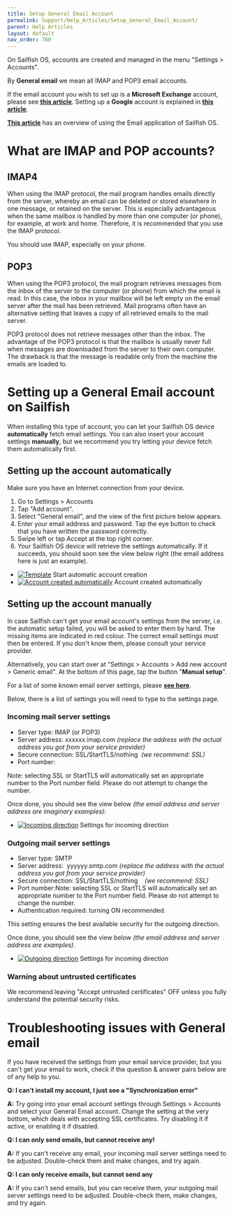 ```yaml
---
title: Setup General Email Account
permalink: Support/Help_Articles/Setup_General_Email_Account/
parent: Help Articles
layout: default
nav_order: 760
---
```


On Sailfish OS, accounts are created and managed in the menu "Settings > Accounts".

By **General email** we mean all IMAP and POP3 email accounts.

If the email account you wish to set up is a **Microsoft Exchange** account, please see **[this article](/Support/Help_Articles/Setup_Exchange_Account/)**. Setting up a **Google** account is explained in **[this article](/Support/Help_Articles/Setup_Google_Account/)**.

[**This article**](https://jolla.zendesk.com/hc/en-us/articles/205278388) has an overview of using the Email application of Sailfish OS.

# What are IMAP and POP accounts?

## IMAP4

When using the IMAP protocol, the mail program handles emails directly from the server, whereby an email can be deleted or stored elsewhere in one message, or retained on the server. This is especially advantageous when the same mailbox is handled by more than one computer (or phone), for example, at work and home. Therefore, it is recommended that you use the IMAP protocol.

You should use IMAP, especially on your phone.

## POP3

When using the POP3 protocol, the mail program retrieves messages from the inbox of the server to the computer (or phone) from which the email is read. In this case, the inbox in your mailbox will be left empty on the email server after the mail has been retrieved. Mail programs often have an alternative setting that leaves a copy of all retrieved emails to the mail server.

POP3 protocol does not retrieve messages other than the inbox. The advantage of the POP3 protocol is that the mailbox is usually never full when messages are downloaded from the server to their own computer. The drawback is that the message is readable only from the machine the emails are loaded to.

# Setting up a General Email account on Sailfish

When installing this type of account, you can let your Sailfish OS device **automatically** fetch email settings. You can also insert your account settings **manually**, but we recommend you try letting your device fetch them automatically first.

## Setting up the account automatically

Make sure you have an Internet connection from your device.

1. Go to Settings > Accounts
2. Tap "Add account".
3. Select "General email", and the view of the first picture below appears.
4. Enter your email address and password. Tap the eye button to check that you have written the password correctly.
5. Swipe left or tap Accept at the top right corner.
6. Your Sailfish OS device will retrieve the settings automatically. If it succeeds, you should soon see the view below right (the email address here is just an example).

<div class="flex-images" markdown="1">

* <a href="Email_settings_create_new.jpg"><img src="Email_settings_create_new.jpg" alt="Template"></a>
  <span class="md_figcaption">
    Start automatic account creation
  </span>
* <a href="Email_settings_home_view.jpg"><img src="Email_settings_home_view.jpg" alt="Account created automatically"></a>
  <span class="md_figcaption">
    Account created automatically
  </span>
</div>


## Setting up the account manually

In case Sailfish can't get your email account's settings from the server, i.e. the automatic setup failed, you will be asked to enter them by hand. The missing items are indicated in red colour. The correct email settings must then be entered. If you don't know them, please consult your service provider.

Alternatively, you can start over at "Settings > Accounts > Add new account > Generic email". At the bottom of this page, tap the button "**Manual setup**".

For a list of some known email server settings, please [**see here**](https://jolla.zendesk.com/hc/en-us/articles/203323503).

Below, there is a list of settings you will need to type to the settings page.

### Incoming mail server settings

* Server type: IMAP (or POP3)
* Server address: xxxxxx.imap.com
    _(replace the address with the actual address you got from your service provider)_
* Secure connection: SSL/StartTLS/nothing  _(we recommend: SSL)_
* Port number:

Note: selecting SSL or StartTLS will automatically set an appropriate number to the Port number field. Please do not attempt to change the number.

Once done, you should see the view below _(the email address and server address are imaginary examples)_:

<div class="flex-images" markdown="1">

* <a href="Email_settings_incoming.jpg" class="narrow-image"><img src="Email_settings_incoming.jpg" alt="Incoming direction"></a>
  <span class="md_figcaption">
    Settings for incoming direction
  </span>
</div>


### Outgoing mail server settings

* Server type: SMTP
* Server address:  yyyyyy.smtp.com
    _(replace the address with the actual address you got from your service provider)_
* Secure connection: SSL/StartTLS/nothing    _(we recommend: SSL)_
* Port number:Note: selecting SSL or StartTLS will automatically set an appropriate number to the Port number field. Please do not attempt to change the number.
* Authentication required: turning ON recommended.

This setting ensures the best available security for the outgoing direction.

Once done, you should see the view below _(the email address and server address are examples)_.

<div class="flex-images" markdown="1">

* <a href="Email_settings_outgoing.jpg" class="narrow-image"><img src="Email_settings_outgoing.jpg" alt="Outgoing direction"></a>
  <span class="md_figcaption">
    Settings for incoming direction
  </span>
</div>


### Warning about untrusted certificates

We recommend leaving "Accept untrusted certificates" OFF unless you fully understand the potential security risks.

# Troubleshooting issues with General email

If you have received the settings from your email service provider, but you can't get your email to work, check if the question & answer pairs below are of any help to you.

**Q: I can't install my account, I just see a "Synchronization error"**

**A:** Try going into your email account settings through Settings > Accounts and select your General Email account. Change the setting at the very bottom, which deals with accepting SSL certificates. Try disabling it if active, or enabling it if disabled.

**Q: I can only send emails, but cannot receive any!**

**A:** If you can't receive any email, your incoming mail server settings need to be adjusted. Double-check them and make changes, and try again.

**Q: I can only receive emails, but cannot send any**

**A:** If you can't send emails, but you can receive them, your outgoing mail server settings need to be adjusted. Double-check them, make changes, and try again.


